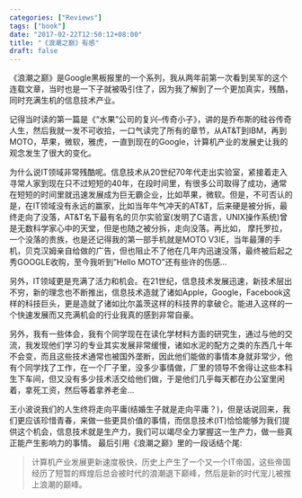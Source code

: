 ```yaml
---
categories: ["Reviews"]
tags: ["book"]
date: "2017-02-22T12:50:12+08:00"
title: "《浪潮之巅》有感"
draft: false
---
```


《浪潮之巅》是Google黑板报里的一个系列，我从两年前第一次看到吴军的这个连载文章，当时也是一下子就被吸引住了，因为我了解到了一个更加真实，残酷，同时充满生机的信息技术产业。

记得当时读的第一篇是《“水果”公司的复兴–传奇小子》，讲的是乔布斯的硅谷传奇人生，然后我就一发不可收拾，一口气读完了所有的章节，从AT&T到IBM，再到MOTO，苹果，微软，雅虎，一直到现在的Google，计算机产业的发展史让我的观念发生了很大的变化。

为什么说IT领域非常残酷呢。信息技术从20世纪70年代走出实验室，紧接着走入寻常人家到现在只不过短短的40年，在段时间里，有很多公司取得了成功，通常在短短的时间里就迅速发展成为巨无霸企业，比如苹果，微软。但是，不可否认的是，在IT领域没有永远的赢家，比如当年牛气冲天的AT&T，后来硬是被分拆，最终走向了没落，AT&T名下最有名的贝尔实验室(发明了C语言，UNIX操作系统)曾是无数科学家心中的天堂，但是也随之被分拆，走向没落。再比如， 摩托罗拉，一个没落的贵族，也是还记得我的第一部手机就是MOTO V3IE，当年最薄的手机，贝克汉姆亲自给做的广告，但也阻止不了他在几年内迅速没落，最终被后起之秀GOOGLE收购，至今我听到”Hello MOTO”还有些许的伤感…

另外，IT领域更是充满了活力和机会。在21世纪，信息技术发展迅速，新技术层出不穷，新的理念也不断推出，信息技术造就了诸如Apple，Google，Facebook这样的科技巨头，更是造就了诸如比尔盖茨这样的科技界的拿破仑。能进入这样的一个快速发展而又充满机会的行业我真的感到非常自豪。

另外，我有一些体会，我有个同学现在在读化学材料方面的研究生，通过与他的交流，我发现他们学习的专业其实发展非常缓慢，诸如水泥的配方之类的东西几十年不会变，而且这些技术通常也被国外垄断，因此他们能做的事情本身就非常少，他有个同学找了工作，在一个厂子里，没多少事情做，厂里的领导不舍得让这些本科生下车间，但又没有多少技术活交给他们做，于是他们几乎每天都在办公室里闲着，拿死工资，然后等着拿养老金…

王小波说我们的人生终将走向平庸(结婚生子就是走向平庸？)，但是话说回来，我们更应该珍惜青春，来做一些更具价值的事情，而信息技术(IT)恰恰能够为我们提供这个机会，信息技术就是生产力，我们可以竭尽全力掌握这一生产力，做一些真正能产生影响力的事情。 最后引用《浪潮之巅》里的一段话结个尾:

> 计算机产业发展更新速度极快，历史上产生了一个又一个IT帝国，这些帝国经历了短暂的辉煌后总会被时代的浪潮退下巅峰，然后是新的时代宠儿被推上浪潮的巅峰。

